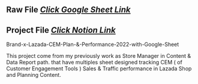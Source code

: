 
## Raw File [_Click Google Sheet Link_](https://docs.google.com/spreadsheets/d/1_WigTC3YZHIByeEPrSucmuGaCI3QwwaV/edit?usp=sharing&ouid=108737055658832320010&rtpof=true&sd=true)

## Project File [_Click Notion Link_](https://suphakit-panthu.notion.site/Design-Tracking-Data-CEM-Lazada-Shop-performance-99d38acb8d25414e9d411621abf96241?pvs=4)

Brand-x-Lazada-CEM-Plan-&-Performance-2022-with-Google-Sheet

This project come from my previously work as Store Manager in Content & Data Report path. 
that have multiples sheet designed tracking CEM ( of Customer Engagement Tools ) Sales & Traffic performance in Lazada Shop and Planning Content.